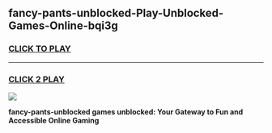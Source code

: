 
## fancy-pants-unblocked-Play-Unblocked-Games-Online-bqi3g
<h3>
<a href="https://premium76.site?title=fancy-pants-unblocked&ref=25A">CLICK TO PLAY</a></h3>
<hr>

<h3>
<a href="https://premium76.site?title=fancy-pants-unblocked&ref=25A">CLICK 2 PLAY</a>
  
</h3>

<a href="https://premium76.site?title=fancy-pants-unblocked&ref=25A"><img src="https://clearcache.store/games.png"></a>


**fancy-pants-unblocked games unblocked: Your Gateway to Fun and Accessible Online Gaming**
